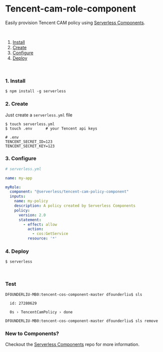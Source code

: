 # Tencent-cam-role-component

Easily provision Tencent CAM policy using [Serverless Components](https://github.com/serverless/components).

&nbsp;

1. [Install](#1-install)
2. [Create](#2-create)
3. [Configure](#3-configure)
4. [Deploy](#4-deploy)

&nbsp;


### 1. Install

```shell
$ npm install -g serverless
```

### 2. Create

Just create a `serverless.yml` file

```shell
$ touch serverless.yml
$ touch .env      # your Tencent api keys
```

```
# .env
TENCENT_SECRET_ID=123
TENCENT_SECRET_KEY=123
```

### 3. Configure

```yml
# serverless.yml

name: my-app

myRole:
  component: "@serverless/tencent-cam-policy-component"
  inputs:
    name: my-policy
    description: A policy created by Serverless Components
    policy:
      version: 2.0
      statement:
        - effect: allow
          action:
            - cos:GetService
          resource: '*'
```

### 4. Deploy

```shell
$ serverless
```

&nbsp;

### Test
```text
DFOUNDERLIU-MB0:tencent-cos-component-master dfounderliu$ sls

  id: 27280629

  0s › TencentCamPolicy › done

DFOUNDERLIU-MB0:tencent-cos-component-master dfounderliu$ sls remove

```

### New to Components?

Checkout the [Serverless Components](https://github.com/serverless/components) repo for more information.
